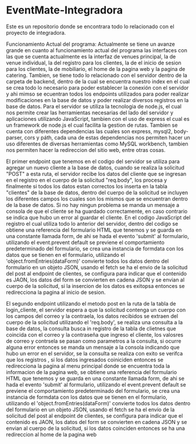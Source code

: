 # EventMate-Integradora
Este es un repositorio donde se encontrara todo lo relacionado con el proyecto de integradora.

Funcionamiento Actual del programa:
Actualmente se tiene un avanze grande en cuanto al funcionamiento actual del programa
las interfaces con las que se cuenta actualmente es la interfaz de venues principal,
la de venue individual, la del registro para los clientes, la de el inicio de sesion 
para los clientes, la de mobiliario, el home de la pagina web y la pagina de catering.
Tambien, se tiene todo lo relacionado con el servidor dentro de la carpeta de backend, dentro de la cual se encuentra nuestro index en el cual se crea todo lo necesario
para poder establecer la conexión con el servidor y ahi mimso se ecuentran todos los
endpoints utilizados para poder realizar modificaciones en la base de datos y poder
realizar diversos registros en la base de datos. Para el servidor se utiliza la tecnologia de node.js, el cual nos permite
crear las herramientas necesarias del lado del servidor y aplicaciones utilizando JavaScript, tambien con el uso de express el cual es un framework de node.js el cual facilita la gestion de rutas. Tambien se cuenta con diferentes dependencias las cuales son express, mysql2, body-parser, cors y páth, cada una de estas dependencias nos permiten hacer un uso diferentes de diversas 
herramientas como MySQL workbench, tambien nos permiten hacer la redireccion del sitio web, entre otras cosas.

El primer endpoint que tenemos en el codigo del servidor se utiliza para agregar un nuevo cliente a la base de datos, cuando se realiza la solicitud "POST" a esta ruta, el servidor recibe los datos del cliente que se ingresan en el registro en el cuerpo de la solicitud "req.body", los procesa y finalmente si todos los datos estan correctos los inserta en la tabla "clientes" de la base de datos, dentro del cuerpo de la solicitud se incluyen los diferentes campos los cuales son los mismos que se encuentran dentro de la base de datos. Si no hay ningun problema se manda un mensaje a consola de que el cliente se ha guardado correctamente, en caso contrario se indica que hubo un error al guardar el cliente.
En el codigo JavaScript del registro el cual utiliza todo lo anterior del servidor, dentro del codigo se obtiene una referencia del formulario HTML que tenemos y se guarda en una constante llamada form, de ahi se hada el evento 'submit' al formulario, utilizando el event.prevent default se previene el comportamiento predeterminado del formulario, se crea una instancia de formdata con los datos que se tienen en el formulario, utilizando el 'object.fromEntries(dataForm)' convierte todos los datos dentro del formulario en un objeto JSON, usando el fetch se ha el envio de la solicitud del post al endpoint de clientes, se configura para indicar que el contenido es JAON, los datos del form se convierten en cadena JSON y se envian al cuerpo de la solicitud, si la insercion de los datos es exitopsa entonces se redirecciona la pagina al inicio de sesion.

El segundo endpoint utilizando el metodo post en la ruta de la tabla de login_cliente, el servidor espera a que la solicitud contenga un cuerpo con los campos del correo y la contraela, los datos recibidos se extraen del cuerpo de la solicitud utilizando el 'req.body', se realiza una consulta a la base de datos, la consulta busca in registro de la tabla de clietnes que coincida con el correo y la contraseña que ingreso el cliente, los valosres de correo y contrsela se pasan como parametros a la consulta, si ocurre alguna error entonces se manda un mensaje a la consola indicando que hubo un error en el servidor, se la consulta se realiza con exito se verifca que los registros , si los datos ingresados coiniciden entonces se redirecciona la pagina al menu principal donde se encuentra toda la informacion de la pagina web, se obtiene una referencia del formulario HTML que tenemos y se guarda en una constante llamada form, de ahi se hada el evento 'submit' al formulario, utilizando el event.prevent default se previene el comportamiento predeterminado del formulario, se crea una instancia de formdata con los datos que se tienen en el formulario, utilizando el 'object.fromEntries(dataForm)' convierte todos los datos dentro del formulario en un objeto JSON, usando el fetch se ha el envio de la solicitud del post al endpoint de clientes, se configura para indicar que el contenido es JAON, los datos del form se convierten en cadena JSON y se envian al cuerpo de la solicitud, si los datos coinciden entonces se ha una redireccion al home de la pagina web


